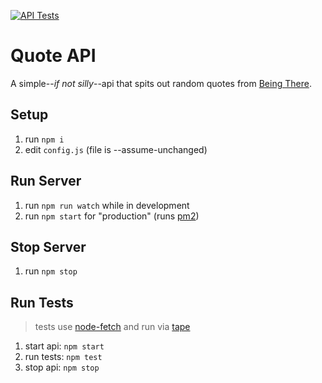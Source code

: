 [![API Tests](https://github.com/qualityshepherd/quote-api/actions/workflows/api.yaml/badge.svg)](https://github.com/qualityshepherd/quote-api/actions/workflows/api.yaml)

# Quote API

A simple--_if not silly_--api that spits out random quotes from [Being There](https://www.imdb.com/title/tt0078841/).

## Setup
1. run `npm i`
1. edit `config.js` (file is --assume-unchanged)

## Run Server
1. run `npm run watch` while in development
1. run `npm start` for "production" (runs [pm2](https://github.com/Unitech/pm2))

## Stop Server
1. run `npm stop`

## Run Tests
> tests use [node-fetch](https://github.com/node-fetch/node-fetch) and run via [tape](https://github.com/ljharb/tape)
1. start api: `npm start`
1. run tests: `npm test`
1. stop api: `npm stop`
